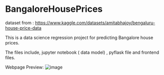 # BangaloreHousePrices


dataset from : https://www.kaggle.com/datasets/amitabhajoy/bengaluru-house-price-data

This is a data science regression project for predicting Bangalore house prices. 

The files include, jupyter notebook ( data model) , pyflask file and frontend files.

Webpage Preview:
![image](https://user-images.githubusercontent.com/83869822/179394945-9252ea68-c4d2-47a9-97d7-ada7c83f99f8.png)

